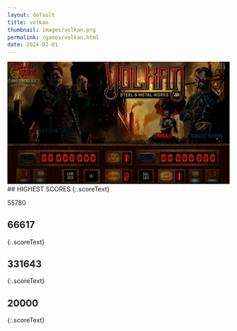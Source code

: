 ```yaml
---
layout: default
title: volkan
thumbnail: images/volkan.png
permalink: /games/volkan.html
date: 2024-02-01
---
```


<img src="../images/volkan.png" class="gameThumbnail img-fluid mx-auto align-middle">
## HIGHEST SCORES
{:.scoreText}

55780

## 66617
{:.scoreText}


## 331643
{:.scoreText}


## 20000
{:.scoreText}



